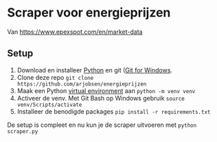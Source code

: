 # Scraper voor energieprijzen
Van https://www.epexspot.com/en/market-data

## Setup
1. Download en installeer [Python](https://www.python.org/downloads/) en git ([Git for Windows](https://gitforwindows.org/).
1. Clone deze repo `git clone https://github.com/arjobsen/energieprijzen`
1. Maak een Python [virtual environment](https://docs.python.org/3/library/venv.html) aan `python -m venv venv`
1. Activeer de venv. Met Git Bash op Windows gebruik `source venv/Scripts/activate`
1. Installeer de benodigde packages `pip install -r requirements.txt`

De setup is compleet en nu kun je de scraper uitvoeren met `python scraper.py`

